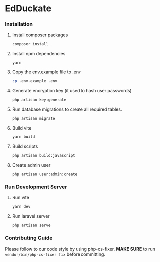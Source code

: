 # EdDuckate

### Installation

1. Install composer packages
    ```sh
    composer install
    ```

2. Install npm dependencies 
    ```sh
    yarn
    ```

3. Copy the env.example file to .env 
   ```sh
   cp .env.example .env
   ```

4. Generate encryption key (it used to hash user passwords)
    ```sh
    php artisan key:generate
    ```

5. Run database migrations to create all required tables.
    ```sh
    php artisan migrate
    ```
   
6. Build vite
    ```sh
    yarn build
    ```

7. Build scripts
    ```sh
    php artisan build:javascript
    ```

8. Create admin user
    ```sh
    php artisan user:admin:create
    ```

### Run Development Server

1. Run vite
    ```sh
    yarn dev
    ```

2. Run laravel server
    ```sh
    php artisan serve
    ```
   
### Contributing Guide

Please follow to our code style by using php-cs-fixer.
**MAKE SURE** to run `vendor/bin/php-cs-fixer fix` before committing.
